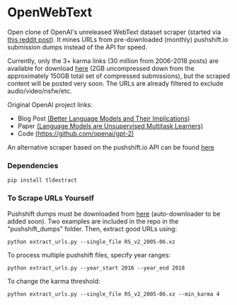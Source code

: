 # OpenWebText
Open clone of OpenAI's unreleased WebText dataset scraper (started via [this reddit post](https://www.reddit.com/r/MachineLearning/comments/aqzjv1/d_open_alternative_reddit_scraper_inspired_by/)). It mines URLs from pre-downloaded (monthly) pushshift.io submission dumps instead of the API for speed.

Currently, only the 3+ karma links (30 million from 2006-2018 posts) are available for download [here](https://mega.nz/fm/9BRTBABA) (2GB uncompressed down from the approximately 150GB total set of compressed submissions), but the scraped content will be posted very soon. The URLs are already filtered to exclude audio/video/nsfw/etc.

Original OpenAI project links:
* Blog Post [(Better Language Models and Their Implications)](https://blog.openai.com/better-language-models/)
* Paper [(Language Models are Unsupervised Multitask Learners)](https://d4mucfpksywv.cloudfront.net/better-language-models/language_models_are_unsupervised_multitask_learners.pdf)
* Code [(https://github.com/openai/gpt-2)](https://github.com/openai/gpt-2)

An alternative scraper based on the pushshift.io API can be found [here](https://github.com/eukaryote31/openwebtext)

### Dependencies
```
pip install tldextract
```

### To Scrape URLs Yourself
Pushshift dumps must be downloaded from [here](https://files.pushshift.io/reddit/submissions/) (auto-downloader to be added soon). Two examples are included in the repo in the "pushshift_dumps" folder. Then, extract good URLs using:
```
python extract_urls.py --single_file RS_v2_2005-06.xz
```
To process multiple pushshift files, specify year ranges:
```
python extract_urls.py --year_start 2016 --year_end 2018
```
To change the karma threshold:
```
python extract_urls.py --single_file RS_v2_2005-06.xz --min_karma 4
```


